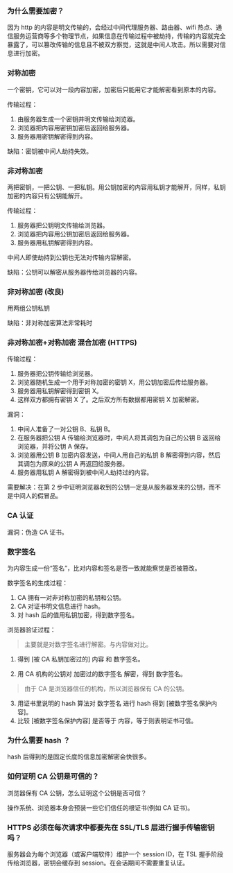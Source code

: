 ### 为什么需要加密？

因为 http 的内容是明文传输的，会经过中间代理服务器、路由器、wifi 热点、通信服务运营商等多个物理节点，如果信息在传输过程中被劫持，传输的内容就完全暴露了，可以篡改传输的信息且不被双方察觉，这就是中间人攻击。所以需要对信息进行加密。

### 对称加密

一个密钥，它可以对一段内容加密，加密后只能用它才能解密看到原本的内容。

传输过程：

1. 由服务器生成一个密钥并明文传输给浏览器。
2. 浏览器把内容用密钥加密后返回给服务器。
3. 服务器用密钥解密得到内容。

缺陷：密钥被中间人劫持失效。

### 非对称加密

两把密钥，一把公钥、一把私钥。用公钥加密的内容用私钥才能解开，同样，私钥加密的内容只有公钥能解开。

传输过程：

1. 服务器把公钥明文传输给浏览器。
2. 浏览器把内容用公钥加密后返回给服务器。
3. 服务器用私钥解密得到内容。

中间人即使劫持到公钥也无法对传输内容解密。

缺陷：公钥可以解密从服务器传给浏览器的内容。

### 非对称加密 (改良)

用两组公钥私钥

缺陷：非对称加密算法非常耗时

### 非对称加密+对称加密 混合加密 (HTTPS)

传输过程：

1. 服务器把公钥传输给浏览器。
2. 浏览器随机生成一个用于对称加密的密钥 X，用公钥加密后传给服务器。
3. 服务器用私钥解密得到密钥 X。
4. 这样双方都拥有密钥 X 了。之后双方所有数据都用密钥 X 加密解密。

漏洞：

1. 中间人准备了一对公钥 B、私钥 B。
2. 在服务器把公钥 A 传输给浏览器时，中间人将其调包为自己的公钥 B 返回给浏览器，并将公钥 A 保存。
3. 浏览器用公钥 B 加密内容发送，中间人用自己的私钥 B 解密得到内容，然后其调包为原来的公钥 A 再返回给服务器。
4. 服务器用私钥 A 解密得到被中间人劫持过的内容。

需要解决：在第 2 步中证明浏览器收到的公钥一定是从服务器发来的公钥，而不是中间人的假冒品。

### CA 认证

漏洞：伪造 CA 证书。

### 数字签名

为内容生成一份“签名”，比对内容和签名是否一致就能察觉是否被篡改。

数字签名的生成过程：

1. CA 拥有一对非对称加密的私钥和公钥。
2. CA 对证书明文信息进行 hash。
3. 对 hash 后的值用私钥加密，得到数字签名。

浏览器验证过程：

> 主要就是对数字签名进行解密。与内容做对比。

1. 得到 [被 CA 私钥加密过的] 内容 和 数字签名。

2. 用 CA 机构的公钥对 加密过的数字签名 解密，得到 数字签名。

> 由于 CA 是浏览器信任的机构，所以浏览器保有 CA 的公钥。

3. 用证书里说明的 hash 算法对 数字签名 进行 hash 得到 [被数字签名保护内容]。
4. 比较 [被数字签名保护内容] 是否等于 内容，等于则表明证书可信。

### 为什么需要 hash ？

hash 后得到的是固定长度的信息加密解密会快很多。

### 如何证明 CA 公钥是可信的？

浏览器保有 CA 公钥，怎么证明这个公钥是否可信？

操作系统、浏览器本身会预装一些它们信任的根证书(例如 CA 证书)。

### HTTPS 必须在每次请求中都要先在 SSL/TLS 层进行握手传输密钥吗？

服务器会为每个浏览器（或客户端软件）维护一个 session ID，在 TSL 握手阶段传给浏览器，密钥会缓存到 session。在会话期间不需要重复认证。
